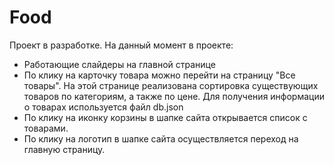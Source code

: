 # Food

Проект в разработке. На данный момент в проекте:
- Работающие слайдеры на главной странице
- По клику на карточку товара можно перейти на страницу "Все товары". На этой странице реализована сортировка существующих товаров по категориям, а также по цене.
Для получения информации о товарах используется файл db.json 
- По клику на иконку корзины в шапке сайта открывается список с товарами.
- По клику на логотип в шапке сайта осуществляется переход на главную страницу.
